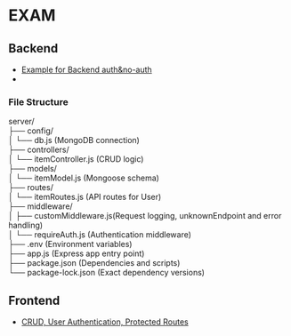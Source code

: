# EXAM

## Backend
- [Example for Backend auth&no-auth](https://github.com/tx00-resources/week7-bepp)
- 
### File Structure
server/    
├── config/      
│   └── db.js (MongoDB connection)     
├── controllers/    
│   └── itemController.js (CRUD logic)     
├── models/    
│   └── itemModel.js (Mongoose schema)  
├── routes/  
│   └── itemRoutes.js (API routes for User)   
├── middleware/   
│   ├── customMiddleware.js(Request logging, unknownEndpoint and error handling)  
│   └── requireAuth.js (Authentication middleware)   
├── .env (Environment variables)   
├── app.js (Express app entry point)   
├── package.json (Dependencies and scripts)    
└── package-lock.json (Exact dependency versions)    

## Frontend
- [CRUD, User Authentication, Protected Routes](https://github.com/tx00-resources/week7-fepp/tree/branch7-protect-jobs/frontend/src)
